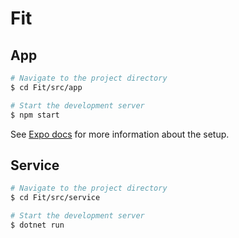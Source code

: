 # Fit

## App

``` bash
# Navigate to the project directory
$ cd Fit/src/app

# Start the development server
$ npm start
```

See [Expo docs](https://docs.expo.io/) for more information about the setup.

## Service

``` bash
# Navigate to the project directory
$ cd Fit/src/service

# Start the development server
$ dotnet run
```